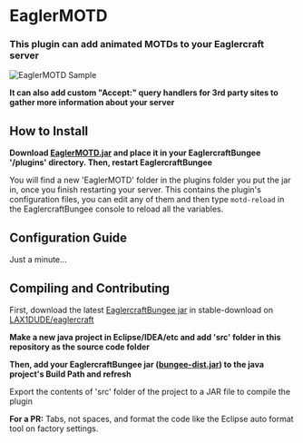 # EaglerMOTD

### This plugin can add animated MOTDs to your Eaglercraft server

![EaglerMOTD Sample](https://i.gyazo.com/ec23a9c60e9722209246fc2b2acea8e4.gif)

**It can also add custom "Accept:" query handlers for 3rd party sites to gather more information about your server**

## How to Install

**Download [EaglerMOTD.jar](https://raw.githubusercontent.com/LAX1DUDE/eaglercraft-motd/main/EaglerMOTD.jar) and place it in your EaglercraftBungee '/plugins' directory. Then, restart EaglercraftBungee**

You will find a new 'EaglerMOTD' folder in the plugins folder you put the jar in, once you finish restarting your server. This contains the plugin's configuration files, you can edit any of them and then type `motd-reload` in the EaglercraftBungee console to reload all the variables.

## Configuration Guide

Just a minute...

## Compiling and Contributing

First, download the latest [EaglercraftBungee jar](https://github.com/LAX1DUDE/eaglercraft/blob/main/stable-download/java/bungee_command/bungee-dist.jar) in stable-download on [LAX1DUDE/eaglercraft](https://github.com/LAX1DUDE/eaglercraft/)

**Make a new java project in Eclipse/IDEA/etc and add 'src' folder in this repository as the source code folder**

**Then, add your EaglercraftBungee jar ([bungee-dist.jar](https://github.com/LAX1DUDE/eaglercraft/blob/main/stable-download/java/bungee_command/bungee-dist.jar)) to the java project's Build Path and refresh**

Export the contents of 'src' folder of the project to a JAR file to compile the plugin

**For a PR:** Tabs, not spaces, and format the code like the Eclipse auto format tool on factory settings.